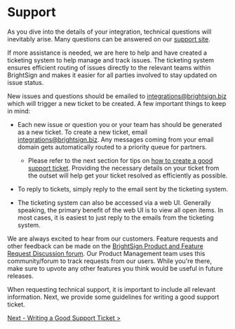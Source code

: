 # Support

As you dive into the details of your integration, technical questions will inevitably arise. Many questions can be answered on our [support site](https://support.brightsign.biz/hc/en-us).

If more assistance is needed, we are here to help and have created a ticketing system to help manage and track issues. The ticketing system ensures efficient routing of issues directly to the relevant teams within BrightSign and makes it easier for all parties involved to stay updated on issue status.

New issues and questions should be emailed to [integrations@brightsign.biz](http://support@brightsign.biz/) which will trigger a new ticket to be created. A few important things to keep in mind:

*   Each new issue or question you or your team has should be generated as a new ticket. To create a new ticket, email [integrations@brightsign.biz](http://support@brightsign.biz/). Any messages coming from your email domain gets automatically routed to a priority queue for partners.
    
    *   Please refer to the next section for tips on [how to create a good support ticket](./support/writing-a-good-support-ticket.md). Providing the necessary details on your ticket from the outset will help get your ticket resolved as efficiently as possible.
        
*   To reply to tickets, simply reply to the email sent by the ticketing system.
    
*   The ticketing system can also be accessed via a web UI. Generally speaking, the primary benefit of the web UI is to view all open items. In most cases, it is easiest to just reply to the emails from the ticketing system.
    

We are always excited to hear from our customers. Feature requests and other feedback can be made on the [BrightSign Product and Feature Request Discussion forum](https://brightsign.zendesk.com/hc/en-us/community/topics/115000001633-BrightSign-Product-and-Feature-Request-Discussion). Our Product Management team uses this community/forum to track requests from our users. While you're there, make sure to upvote any other features you think would be useful in future releases.

When requesting technical support, it is important to include all relevant information. Next, we provide some guidelines for writing a good support ticket.

[Next - Writing a Good Support Ticket >](./support/writing-a-good-support-ticket.md)